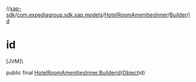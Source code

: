 //[xap-sdk](../../../../index.md)/[com.expediagroup.sdk.xap.models](../../index.md)/[HotelRoomAmenitiesInner](../index.md)/[Builder](index.md)/[id](id.md)

# id

[JVM]\

public final [HotelRoomAmenitiesInner.Builder](index.md)[id](id.md)([Object](https://docs.oracle.com/javase/8/docs/api/java/lang/Object.html)id)
